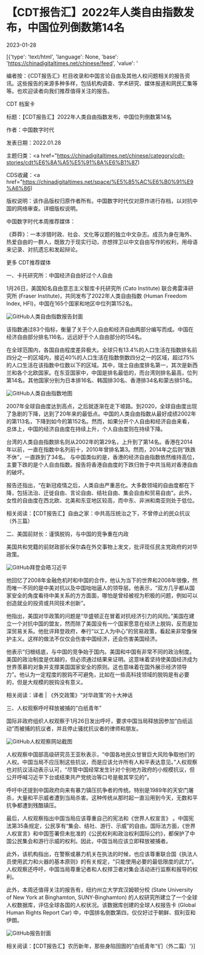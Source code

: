 # 【CDT报告汇】2022年人类自由指数发布，中国位列倒数第14名

2023-01-28

[{'type': 'text/html', 'language': None, 'base': 'https://chinadigitaltimes.net/chinese/feed', 'value': '

编者按：《CDT报告汇》栏目收录和中国言论自由及其他人权问题相关的报告资讯。这些报告的来源多种多样，包括机构调查、学术研究、媒体报道和网民汇集等等。也欢迎读者向我们推荐值得关注的报告。

















CDT 档案卡

标题：【CDT报告汇】2022年人类自由指数发布，中国位列倒数第14名

作者：中国数字时代

发表日期：2022.01.28

主题归类：<a href="https://chinadigitaltimes.net/chinese/category/cdt-stories/cdt%E6%8A%A5%E5%91%8A%E6%B1%87)

CDS收藏：<a href="https://chinadigitaltimes.net/space/%E5%85%AC%E6%B0%91%E9%A6%86)

版权说明：该作品版权归原作者所有。中国数字时代仅对原作进行存档，以对抗中国的网络审查。详细版权说明。





中国数字时代本周推荐媒体：



《莽莽》：一本涉猎时政、社会、文化等议题的独立中文杂志。成员为身在海外、热爱自由的一群人，既致力于现实行动，亦想捍卫以中文自由写作的权利，用母语来记录、对抗遗忘和发起辩论。



更多 CDT推荐媒体 

一、卡托研究所：中国经济自由好过个人自由

1月26日，美国知名自由意志主义智库卡托研究所 (Cato Institute) 联合弗雷泽研究所 (Fraser Institute)，共同发布了2022年人类自由指数 (Human Freedom Index, HFI)，中国在165个国家和地区中位列第152名。

![GitHub](https://chinadigitaltimes.net/chinese/files/2023/01/人类自由指数2022.jpg)人类自由指数报告封面

该指数通过83个指标，衡量了关于个人自由和经济自由两部分编写而成。中国在经济自由部分排名116名，远远好于个人自由部分的154名。

在全球范围内，各国自由程度差异极大。全球只有13.4%的人口生活在指数排名前四分之一的区域内，接近40%的人口生活在指数倒数四分之一的区域，超过75%的人口生活在该指数中位数以下的区域。其中，瑞士自由度排名第一，其次是新西兰和各个北欧国家。在东亚国家中，中国是排名最低的，而台湾则排名最高，位列第14名。其他国家分别为日本排16名、韩国排30名、香港排34名和蒙古排51名。

![GitHub](https://chinadigitaltimes.net/chinese/files/2023/01/人类自由指数地图.png)人类自由指数地图

2007年全球自由度达到高点，之后就逐渐在走下坡路。到2020，全球自由度出现了急剧的下降，达到了20年来的最低点。中国的人类自由指数从最好成绩2002年的第113名，下降到如今的第152名。然而，如果分开个人自由和经济自由来看，总体上，中国的经济自由度在持续上升，个人自由度则在持续下降。

台湾的人类自由指数排名则从2002年的第29名，上升到了第14名。香港在2014年以前，一直在指数中名列前十，2010年曾排名第3。然而，2014年之后则“跌跌不休”，一直跌到了34名。 与中国类似的是，香港的经济自由指数依然维持高位，主要下跌的是个人自由指数。报告将香港自由度的下跌归咎于中共当局对香港自由的破坏。

报告还指出，“在新冠疫情之后，人类自由严重恶化。大多数领域的自由度都在下降，包括法治、迁徙自由、言论自由、结社自由、集会自由和贸易自由”。此外，女性的自由度在西北欧、北美和东亚地区较高，而中东、非洲和南亚则处于低位。

相关阅读：【CDT报告汇】自由之家：中共高压统治之下，不曾停止的民众抗议 （外三篇）

二、美国前财长：谨慎脱钩，与中国的竞争重在内政

美国共和党籍的前财政部长保尔森在外交事物上发文，批评现任民主党政府的对华政策。

![GitHub](https://chinadigitaltimes.net/chinese/files/2023/01/拜登巴厘岛会晤习近平.jpg)拜登会晤习近平

他回忆了2008年金融危机时和中国的合作，他认为当下的世界和2008年很像，然而唯一不同的是中美对抗以及中国咄咄逼人的领导层。他表示，“双方几乎都从国家安全的角度看待中美关系的方方面面，哪怕是曾经被视为积极的问题，例如可以创造就业的投资或共同技术创新”。

他指出，美国对华政策的问题是“华盛顿正在冒着对抗经济引力的风险。”美国在建立一个对抗中国的盟友，然而除了美国没有一个国家愿意在经济上脱钩，反而是加深贸易关系。他批评拜登政府，奉行“以工人为中心”的贸易政策，看起来非常像保护主义。这样的做法不仅仅会伤害中国经济，还会伤害美国经济。

他表示“归根结底，与中国的竞争始于国内。美国和中国有非常不同的政治制度。美国的政治制度是优越的，但必须通过结果来证明。这意味着坚持使美国经济成为世界羡慕的对象并支撑美国国家安全的原则。这也意味着在国外展示经济领导力”。他认为一定程度的脱钩不可避免，比如在一些高科技领域的脱钩是有必要的，但是大规模的脱钩没有意义。

相关阅读：译者 | 《外交政策》“对华政策”的十大神话

三、人权观察呼吁释放被捕的“白纸青年”

国际非政府组织人权观察于1月26日发出呼吁，要求中国当局释放因参加“白纸运动”而被捕的抗议者，并且停止骚扰抗议者的律师和朋友。

![GitHub](https://chinadigitaltimes.net/chinese/files/2023/01/释放白纸青年.png)人权观察网站截图

人权观察中国部高级研究员王亚秋表示，“中国各地民众甘冒巨大风险争取他们的人权。中国当局不应压制这些抗议，而是应该允许所有人和平表达意见。”人权观察也对抗议活动表示认可，“尽管中国经常发生针对个别地方政府的小规模抗议，但公开呼喊习近平下台或结束共产党统治等口号是极其罕见的”。

呼吁中还提到中国政府向来有暴力镇压抗争者的传统。特别是1989年的天安门屠杀，大量和平示威者遭到当局杀害。这种传统从那时起一直沿用到今天，无数和平抗争都遭到残酷镇压。

最后，人权观察指出中国当局应该尊重自己的宪法和《世界人权宣言》 。中国宪法第35条规定，公民享有“集会、结社、游行、示威”的自由。国际法方面，《世界人权宣言》和中国签署但未批准的《公民权利和政治权利国际公约》，都保护了中国公民集会和游行示威的权利。因此，中国当局应该立即释放被捕者。

此外，该机构指出，在警察或暴力机关在执法的时候，也应该尊重联合国《执法人员使用武力和火器的基本原则》的有关规定，“只能使用必要的最低限度的武力”。人权观察还呼吁，中国当局尊重记者和人权捍卫者对集会活动进行监察和报导的权利。

此外，本周还值得关注的报告有，纽约州立大学宾汉姆顿分校 (State University of New York at Binghamton, SUNY-Binghamton) 的人权研究所建立了一个全球人权数据库，评估全球各国的人权状况。该数据库创建的全球人权报告卡 (Global Human Rights Report Car) 中，中国排名倒数第四，仅仅好过于朝鲜、叙利亚和伊朗。

![GitHub](https://chinadigitaltimes.net/chinese/files/2023/01/人权数据库.jpg)报告封面

相关阅读：【CDT报告汇】农历新年，那些身陷囹圄的“白纸青年“们（外二篇）'}]